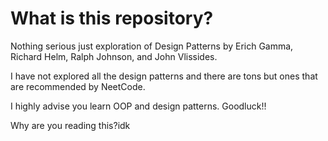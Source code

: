 # What is this repository?

Nothing serious just exploration of Design Patterns by Erich Gamma, Richard Helm, Ralph Johnson, and John Vlissides.

I have not explored all the design patterns and there are tons but ones that are recommended by NeetCode.

I highly advise you learn OOP and design patterns.
Goodluck!!

Why are you reading this?idk
